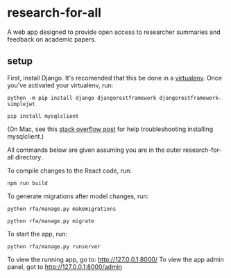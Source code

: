 # research-for-all
A web app designed to provide open access to researcher summaries and feedback on academic papers.

## setup

First, install Django. It's recomended that this be done in a [virtualenv](https://docs.python.org/3/tutorial/venv.html). Once you've activated your virtualenv, run:

`python -m pip install django djangorestframework djangorestframework-simplejwt`

`pip install mysqlclient`

(On Mac, see this [stack overflow post](https://stackoverflow.com/questions/43612243/install-mysqlclient-for-django-python-on-mac-os-x-sierra/54521244) for help troubleshooting installing mysqlclient.)

All commands below are given assuming you are in the outer research-for-all directory.

To compile changes to the React code, run:

`npm run build`

To generate migrations after model changes, run:

`python rfa/manage.py makemigrations`

`python rfa/manage.py migrate`

To start the app, run:

`python rfa/manage.py runserver`

To view the running app, go to: http://127.0.0.1:8000/
To view the app admin panel, got to http://127.0.0.1:8000/admin
